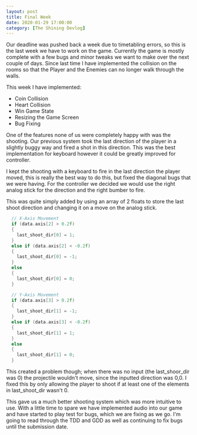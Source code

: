 ```yaml
---
layout: post
title: Final Week
date: 2020-01-29 17:00:00
category: [The Shining Devlog]
---
```


Our deadline was pushed back a week due to timetabling errors, so this is the last week we have to work on the game. Currently the game is mostly complete with a few bugs and minor tweaks we want to make over the next couple of days. Since last time I have implemented the collision on the rooms so that the Player and the Enemies can no longer walk through the walls.

This week I have implemented:
* Coin Collision
* Heart Collision
* Win Game State
* Resizing the Game Screen
* Bug Fixing

One of the features none of us were completely happy with was the shooting. Our previous system took the last direction of the player in a slightly buggy way and fired a shot in this direction. This was the best implementation for keyboard however it could be greatly improved for controller. 

I kept the shooting with a keyboard to fire in the last direction the player moved, this is really the best way to do this, but fixed the diagonal bugs that we were having. For the controller we decided we would use the right analog stick for the direction and the right bumber to fire. 

This was quite simply added by using an array of 2 floats to store the last shoot direction and changing it on a move on the analog stick. 

```cpp
  // X-Axis Movement 
  if (data.axis[2] > 0.2f)
  {
    last_shoot_dir[0] = 1;
  }
  else if (data.axis[2] < -0.2f)
  {
    last_shoot_dir[0] = -1;
  }
  else
  {
    last_shoot_dir[0] = 0;
  }

  // Y-Axis Movement 
  if (data.axis[3] > 0.2f)
  {
    last_shoot_dir[1] = -1;
  }
  else if (data.axis[3] < -0.2f)
  {
    last_shoot_dir[1] = 1;
  }
  else
  {
    last_shoot_dir[1] = 0;
  }
```

This created a problem though; when there was no input (the last_shoor_dir was 0) the projectile wouldn't move, since the inputted direction was 0,0. I fixed this by only allowing the player to shoot if at least one of the elements in last_shoot_dir wasn't 0.

This gave us a much better shooting system which was more intuitive to use.
With a little time to spare we have implemented audio into our game and have started to play test for bugs, which we are fixing as we go. I'm going to read through the TDD and GDD as well as continuing to fix bugs until the submission date. 